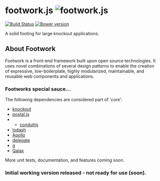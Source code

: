 footwork.js ![footwork.js](https://raw.github.com/reflectiveSingleton/footwork/master/docs/images/gh-footwork-logo.png)
========
[![Build Status](https://travis-ci.org/reflectiveSingleton/footwork.png?branch=master)](https://travis-ci.org/reflectiveSingleton/footwork) [![Bower version](https://badge.fury.io/bo/footwork.png)](http://badge.fury.io/bo/footwork)

A solid footing for large knockout applications.

## About Footwork

Footwork is a front-end framework built upon open source technologies. It uses novel combinations of several design patterns to enable the creation of expressive, low-boilerplate, highly modularized, maintainable, and reusable web components and applications.

### Footworks special sauce...

The following dependencies are considered part of 'core':

* [knockout](http://knockoutjs.com/)
* [postal.js](https://github.com/postaljs/postal.js)
* * [conduitjs](https://github.com/ifandelse/ConduitJS)
* [lodash](http://lodash.com/)
* [Apollo](https://github.com/toddmotto/apollo)
* [delegate](https://github.com/component/delegate)
* [q](https://github.com/kriskowal/q)
* [Qajax](https://github.com/gre/qajax)

More unit tests, documentation, and features coming soon.

### Initial working version released - not ready for use (soon).